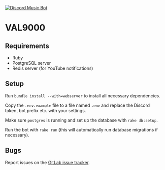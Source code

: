 <a href="https://discordbots.org/bot/321450850629189633" >
  <img src="https://discordbots.org/api/widget/status/321450850629189633.svg?noavatar=true" alt="Discord Music Bot" />
</a>

# VAL9000

## Requirements
- Ruby
- PostgreSQL server
- Redis server (for YouTube notifications)

## Setup

Run `bundle install --with=webserver` to install all necessary dependencies.

Copy the `.env.example` file to a file named `.env` and replace the Discord token,
bot prefix etc. with your settings.

Make sure `postgres` is running and set up the database with `rake db:setup`.

Run the bot with `rake run` (this will automatically run database migrations if necessary).

## Bugs

Report issues on the [GitLab issue tracker](https://gitlab.com/valeth/val9k/issues).
